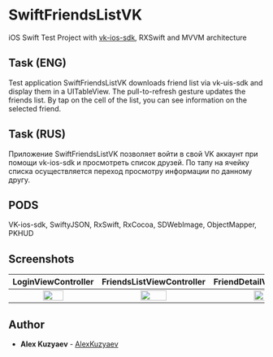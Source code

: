 

# SwiftFriendsListVK

iOS Swift Test Project with [vk-ios-sdk](https://github.com/VKCOM/vk-ios-sdk), RXSwift and MVVM architecture

## Task (ENG)

Test application SwiftFriendsListVK downloads friend list via vk-uis-sdk and display them in a UITableView. The pull-to-refresh gesture updates the friends list. 
By tap on the cell of the list, you can see information on the selected friend.

## Task (RUS)

Приложение SwiftFriendsListVK позволяет войти в свой VK аккаунт при помощи vk-ios-sdk и просмотреть список друзей.
По тапу на ячейку списка осуществляется переход просмотру информации по данному другу.

## PODS

VK-ios-sdk, SwiftyJSON, RxSwift, RxCocoa, SDWebImage, ObjectMapper, PKHUD

## Screenshots

LoginViewController            |  FriendsListViewController | FriendDetailViewController
:-------------------------:|:-------------------------:|:-------------------------:|
<img src="https://user-images.githubusercontent.com/19716289/43244147-23aeef00-90c3-11e8-86ab-bd8b6397de25.png" width="50%"> | <img src="https://user-images.githubusercontent.com/19716289/43244171-3558370c-90c3-11e8-8c6f-0adaea9373cb.png" width="50%"> |<img src="https://user-images.githubusercontent.com/19716289/43244183-3c9918ce-90c3-11e8-9bed-d3ea6746a136.png" width="50%">

## Author

* **Alex Kuzyaev** - [AlexKuzyaev](https://github.com/AlexKuzyaev)
